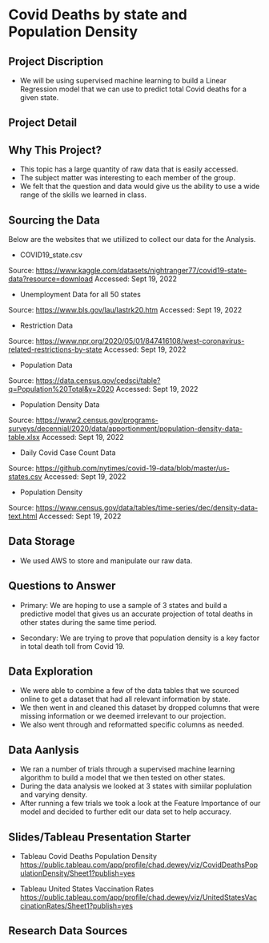 # Covid Deaths by state and Population Density

## Project Discription
- We will be using supervised machine learning to build a Linear Regression model that we can use to predict total 
Covid deaths for a given state.

## Project Detail


## Why This Project?
- This topic has a large quantity of raw data that is easily accessed.
- The subject matter was interesting to each member of the group.
- We felt that the question and data would give us the ability to use a wide range of the skills we learned in class.

## Sourcing the Data
Below are the websites that we utiilized to collect our data for the Analysis.

- COVID19_state.csv

Source: https://www.kaggle.com/datasets/nightranger77/covid19-state-data?resource=download
Accessed: Sept 19, 2022

- Unemployment Data for all 50 states

Source: https://www.bls.gov/lau/lastrk20.htm
Accessed: Sept 19, 2022

- Restriction Data

Source: https://www.npr.org/2020/05/01/847416108/west-coronavirus-related-restrictions-by-state
Accessed: Sept 19, 2022

- Population Data

Source: https://data.census.gov/cedsci/table?q=Population%20Total&y=2020
Accessed: Sept 19, 2022

- Population Density Data

Source: https://www2.census.gov/programs-surveys/decennial/2020/data/apportionment/population-density-data-table.xlsx
Accessed: Sept 19, 2022

- Daily Covid Case Count Data

Source: https://github.com/nytimes/covid-19-data/blob/master/us-states.csv
Accessed: Sept 19, 2022

- Population Density

Source: https://www.census.gov/data/tables/time-series/dec/density-data-text.html
Accessed: Sept 19, 2022

## Data Storage
- We used AWS to store and manipulate our raw data.

## Questions to Answer

- Primary: We are hoping to use a sample of 3 states and build a predictive model that gives us an accurate projection of total deaths in other states during the same time period.

- Secondary: We are trying to prove that population density is a key factor in total death toll from Covid 19.

## Data Exploration
- We were able to combine a few of the data tables that we sourced online to get a dataset that had all relevant information by state.
- We then went in and cleaned this dataset by dropped columns that were missing information or we deemed irrelevant to our projection.
- We also went through and reformatted specific columns as needed.

## Data Aanlysis
- We ran a number of trials through a supervised machine learning algorithm to build a model that we then tested on other states.
- During the data analysis we looked at 3 states with simiilar poplulation and varying density.
- After running a few trials we took a look at the Feature Importance  of our model and decided to further edit our data set to help accuracy.


## Slides/Tableau Presentation Starter

- Tableau Covid Deaths Population Density
https://public.tableau.com/app/profile/chad.dewey/viz/CovidDeathsPopulationDensity/Sheet1?publish=yes 

- Tableau United States Vaccination Rates
https://public.tableau.com/app/profile/chad.dewey/viz/UnitedStatesVaccinationRates/Sheet1?publish=yes 
## Research Data Sources

